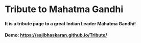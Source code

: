 # Tribute to Mahatma Gandhi

#### It is a tribute page to a great Indian Leader Mahatma Gandhi!

#### Demo: https://sajibhaskaran.github.io/Tribute/
